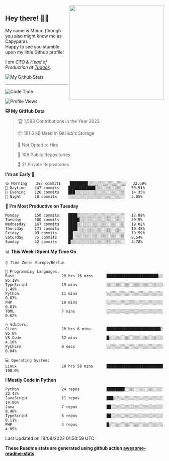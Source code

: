<img src="https://capypara.de/para_logo.png?a=13" align="right" width="300">

## Hey there! 👋🙃
My name is Marco (though you also might know me as Capypara).  
Happy to see you stumble upon my little Github profile!

*I am CTO & Head of Production at <a href="http://tudock.de">Tudock</a>.*


![My Github Stats](https://github-readme-stats.vercel.app/api?username=theCapypara&show_icons=true&title_color=8ea106&text_color=ffffff&icon_color=8ea106&bg_color=2F343F&hide_border=1)

---
<!--START_SECTION:waka-->
![Code Time](http://img.shields.io/badge/Code%20Time-545%20hrs%2029%20mins-blue)

![Profile Views](http://img.shields.io/badge/Profile%20Views-1-blue)

**🐱 My GitHub Data** 

> 🏆 1,583 Contributions in the Year 2022
 > 
> 📦 181.6 kB Used in GitHub's Storage 
 > 
> 🚫 Not Opted to Hire
 > 
> 📜 109 Public Repositories 
 > 
> 🔑 21 Private Repositories  
 > 
**I'm an Early 🐤** 

```text
🌞 Morning    287 commits    ████████░░░░░░░░░░░░░░░░░   32.69% 
🌆 Daytime    447 commits    ████████████░░░░░░░░░░░░░   50.91% 
🌃 Evening    126 commits    ███░░░░░░░░░░░░░░░░░░░░░░   14.35% 
🌙 Night      18 commits     ░░░░░░░░░░░░░░░░░░░░░░░░░   2.05%

```
📅 **I'm Most Productive on Tuesday** 

```text
Monday       150 commits    ████░░░░░░░░░░░░░░░░░░░░░   17.08% 
Tuesday      180 commits    █████░░░░░░░░░░░░░░░░░░░░   20.5% 
Wednesday    167 commits    ████░░░░░░░░░░░░░░░░░░░░░   19.02% 
Thursday     171 commits    ████░░░░░░░░░░░░░░░░░░░░░   19.48% 
Friday       93 commits     ██░░░░░░░░░░░░░░░░░░░░░░░   10.59% 
Saturday     75 commits     ██░░░░░░░░░░░░░░░░░░░░░░░   8.54% 
Sunday       42 commits     █░░░░░░░░░░░░░░░░░░░░░░░░   4.78%

```


📊 **This Week I Spent My Time On** 

```text
⌚︎ Time Zone: Europe/Berlin

💬 Programming Languages: 
Rust                     20 hrs 16 mins      ███████████████████████░░   95.19% 
TypeScript               19 mins             ░░░░░░░░░░░░░░░░░░░░░░░░░   1.49% 
Python                   11 mins             ░░░░░░░░░░░░░░░░░░░░░░░░░   0.87% 
PHP                      10 mins             ░░░░░░░░░░░░░░░░░░░░░░░░░   0.81% 
TOML                     7 mins              ░░░░░░░░░░░░░░░░░░░░░░░░░   0.62%

🔥 Editors: 
CLion                    20 hrs 6 mins       ████████████████████████░   95.8% 
VS Code                  52 mins             █░░░░░░░░░░░░░░░░░░░░░░░░   4.16% 
PyCharm                  0 secs              ░░░░░░░░░░░░░░░░░░░░░░░░░   0.04%

💻 Operating System: 
Linux                    20 hrs 58 mins      █████████████████████████   100.0%

```

**I Mostly Code in Python** 

```text
Python                   24 repos            ████████░░░░░░░░░░░░░░░░░   32.43% 
JavaScript               11 repos            ███░░░░░░░░░░░░░░░░░░░░░░   14.86% 
Java                     7 repos             ██░░░░░░░░░░░░░░░░░░░░░░░   9.46% 
TypeScript               6 repos             ██░░░░░░░░░░░░░░░░░░░░░░░   8.11% 
PHP                      3 repos             █░░░░░░░░░░░░░░░░░░░░░░░░   4.05%

```



 Last Updated on 18/08/2022 01:50:59 UTC
<!--END_SECTION:waka-->

**These Readme stats are generated using github action [awesome-readme-stats](https://github.com/anmol098/waka-readme-stats)**
